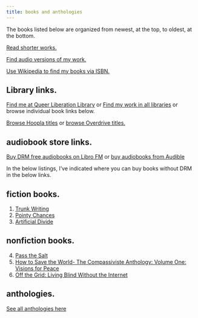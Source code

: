 ```yaml
---
title: books and anthologies
---
```


The books listed below are organized from newest, at the top, to oldest, at the bottom.

[Read shorter works.](/shorts)

[Find audio versions of my work.](/audio)

[Use Wikipedia to find my books via ISBN.](https://en.wikipedia.org/wiki/Special:BookSources/)

## Library links.

[Find me at Queer Liberation Library](https://libbyapp.com/search/queerliblib/creator-1071868/page-1) or [Find my work in all libraries](https://www.worldcat.org/search?q=au=%22Kingett%2C%20Robert%22) or browse individual book links below.

[Browse Hoopla titles](https://www.hoopladigital.com/artist/11645750187) or [browse Overdrive titles.](https://www.overdrive.com/creators/1071868/robert-kingett)

## audiobook store links.

[Buy DRM free audiobooks on Libro FM](https://libro.fm/search?q=Robert+Kingett&searchby=authors) or [buy audiobooks from Audible](https://www.audible.com/search?searchAuthor=Robert+Kingett&ref=a_search_c3_lAuthor_1_1_2&pf_rd_p=83218cca-c308-412f-bfcf-90198b687a2f&pf_rd_r=JXD9R4XKDMCBK402ZPQG)

In the below listings, I’ve indicated where you can buy books without DRM in the below links.

## fiction books.

1. [Trunk Writing](/posts/6625)
2. [Pointy Chances](/posts/6331)
3. [Artificial Divide](/posts/4305)

## nonfiction books.

4. [Pass the Salt](/posts/6522)
5. [How to Save the World- The Compassiviste Anthology: Volume One: Visions for Peace](/posts/6517)
6. [Off the Grid: Living Blind Without the Internet](/posts/2808)

## anthologies.

[See all anthologies here](/posts/tags/anthologies/)